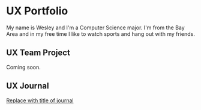 # UX Portfolio

My name is Wesley and I'm a Computer Science major. I'm from the Bay Area and in my free time I like to watch sports and hang out with my friends.

## UX Team Project

Coming soon.

## UX Journal

[Replace with title of journal](j01/)
